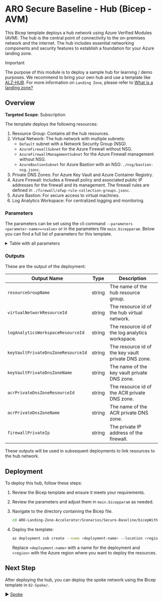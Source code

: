 # ARO Secure Baseline - Hub (Bicep - AVM)

This Bicep template deploys a hub network using Azure Verified Modules (AVM). The hub is the central point of connectivity to the on-premises network and the internet. The hub includes essential networking components and security features to establish a foundation for your Azure landing zone.

> [!IMPORTANT]
> The purpose of this module is to deploy a sample hub for learning / demo purposes.
> We recommend to bring your own hub and use a template like [ALZ-HUB](https://github.com/Azure/ALZ-Bicep). For more information on `Landing Zone`, please refer to [What is a landing zone?](https://learn.microsoft.com/en-us/azure/cloud-adoption-framework/ready/landing-zone/)

## Overview

**Targeted Scope**: Subscription

The template deploys the following resources:

1. Resource Group: Contains all the hub resources.
2. Virtual Network: The hub network with multiple subnets:
    - `Default` subnet with a Network Security Group (NSG).
    - `AzureFirewallSubnet` for the Azure Firewall without NSG.
    - `AzureFirewallManagementSubnet` for the Azure Firewall management without NSG.
    - `AzureBastionSubnet` for Azure Bastion with an NSG: `./nsg/bastion-nsg.jsonc`.
4. Private DNS Zones: For Azure Key Vault and Azure Container Registry.
5. Azure Firewall: Includes a firewall policy and associated public IP addresses for the firewall and its management. The firewall rules are defined in `./firewall/afwp-rule-collection-groups.jsonc`.
6. Azure Bastion: For secure access to virtual machines.
7. Log Analytics Workspace: For centralized logging and monitoring.

### Parameters

The parameters can be set using the cli command `--parameters <parameter-name>=<value>` or in the parameters file `main.bicepparam`. Below you can find a full list of parameters for this template.

<details>
<summary>Table with all parameters</summary>

| Name               | Type   | Description                                                                                                                                                                                                 | Default Value                 |
|--------------------|--------|-------------------------------------------------------------------------------------------------------------------------------------------------------------------------------------------------------------|-------------------------------|
| `workloadName`     | string | The name of the workload. Defaults to hub.                                                                                                                                                                 | `hub`                       |
| `location`         | string | The location of the resources. Defaults to the deployment location.                                                                                                                                        | `deployment().location`       |
| `env`              | string | The type of environment. Defaults to DEV.                                                                                                                                                                  | `DEV`                       |
| `hash`             | string | The hash to be added to every name like resource, subnet, etc. If not set, a unique string is generated for resources with global name based on its resource group id. The size of the hash is 5 characters. | `null` (optional parameter)   |
| `tags`             | object | The tags to apply to the resources. Defaults to an object with the environment and workload name.                                                                                                          | Object with `environment`, `workload`, and optionally `hash` |
| `enableAvmTelemetry` | bool | Enable Azure Verified Modules (AVM) telemetry. Defaults to true.                                                                                                                                           | `true`                        |
| `resourceGroupName`         | string | The name of the resource group for the hub. Defaults to the naming convention `<abbreviation-resource-group>-<workload>-<lower-case-env>-<location-short>[-<hash>]`.                                                      | `generateResourceName('resourceGroup', workloadName, env, location, null, hash)`  |
| `virtualNetworkName`        | string | The name of the virtual network for the hub. Defaults to the naming convention `<abbreviation-virtual-network>-<workload>-<lower-case-env>-<location-short>[-<hash>]`.                                                     | `generateResourceName('virtualNetwork', workloadName, env, location, null, hash)`|
| `virtualNetworkAddressPrefix` | string | The CIDR for the virtual network. Defaults to `10.0.0.0/16`.                                                                                                                                                              | `'10.0.0.0/16'`                                       |
| `dnsServers`                | string | array | The DNS servers (Optional).                                                                                                                                                                                                  | `null` (optional parameter)                                                    |
| `defaultSubnetAddressPrefix` | string | The default subnet address prefix. Defaults to `10.0.0.0/24`.                                                                                                                                                               | `'10.0.0.0/24'`                                       |
| `defaultSubnetName`         | string | The name of the default subnet. Defaults to `default`.                                                                                                                                                                       | `'default'`                                           |
| `defaultSubnetNetworkSecurityGroupName`     | string | The name of the default subnet network security group. Defaults to the naming convention `<abbreviation-nsg>-<default-subnet-name>[-<hash>]`.                                                                                   | `generateResourceNameFromParentResourceName('networkSecurityGroup', defaultSubnetName, null, hash)`|
| `firewallSubnetAddressPrefix`               | string | The address prefix for the firewall subnet. Defaults to `10.0.1.0/26`.                                                                                                                                                        | `'10.0.1.0/26'`                                                                                     |
| `firewallManagementSubnetAddressPrefix`     | string | The address prefix for the firewall management subnet. Defaults to `10.0.2.0/26`.                                                                                                                                               | `'10.0.2.0/26'`                                                                                     |
| `firewallPublicIpName`                      | string | The name of the public IP for the firewall. Defaults to the naming convention `<abbreviation-public-ip>-<firewall-name>[-<hash>]`.                                                                                            | `generateResourceNameFromParentResourceName('publicIp', firewallName, null, hash)`                  |
| `firewallManagementPublicIpName`            | string | The name of the public IP for the firewall management. Defaults to the naming convention `<abbreviation-public-ip>-<firewall-name>-mgmt[-<hash>]`.                                                                              | `generateResourceNameFromParentResourceName('publicIp', firewallName, 'mgmt', hash)`                |
| `bastionSubnetAddressPrefix`                | string | The address prefix for the bastion subnet. Defaults to `10.0.3.0/27`.                                                                                                                                                          | `'10.0.3.0/27'`                                                                                     |
| `bastionSubnetNetworkSecurityGroupName`     | string | The name of the bastion subnet network security group. Defaults to the naming convention `<abbreviation-nsg>-AzureBastionSubnet[-<hash>]`.                                                                                      | `generateResourceNameFromParentResourceName('networkSecurityGroup', 'AzureBastionSubnet', null, hash)`|
| `bastionPublicIpName`                       | string | The name of the bastion public IP. Defaults to the naming convention `<abbreviation-public-ip>-<bastion-name>[-<hash>]`.                                                                                                      | `generateResourceNameFromParentResourceName('publicIp', bastionName, null, hash)`                   |
| `linkKeyvaultDnsZoneToHubVnet`              | bool | Link the key vault private DNS zone to the hub vnet. Defaults to false. This is required if a DNS resolver is deployed in the hub.                                                                                             | `false`                                                                                             |
| `linkAcrDnsZoneToHubVnet`                   | bool | Link the ACR private DNS zone to the hub vnet. Defaults to false. This is required if a DNS resolver is deployed in the hub.                                                                                                   | `false`                                                                                             |
| `firewallName`              | string | The name of the firewall. Defaults to the naming convention `<abbreviation-firewall>-<workload>-<lower-case-env>-<location-short>[-<hash>]`.                                                   | `generateResourceName('firewall', workloadName, env, location, null, hash)`  |
| `firewallAvailabilityZone`  | array | The availability zones for the firewall. Defaults to an array with all availability zones (1, 2 and 3).                                                                                         | `[ 1, 2, 3 ]`                                                                 |
| `firewallPolicyName`        | string | The name of the firewall policy. Defaults to the naming convention `<abbreviation-firewall-policy>-<workload>-<lower-case-env>-<location-short>[-<hash>]`.                                      | `generateResourceName('firewallPolicy', workloadName, env, location, null, hash)`|
| `firewallPolicyRuleGroupName` | string | The name of the firewall policy rule group. Defaults to the naming convention `<abbreviation-firewall-policy-rule-group>-<workload>-<lower-case-env>-<location-short>[-<hash>]`.            | `generateResourceName('firewallPolicyRuleGroup', workloadName, env, location, null, hash)`|
| `bastionName`               | string | The name of the bastion. Defaults to the naming convention `<abbreviation-bastion>-<workload>-<lower-case-env>-<location-short>[-<hash>]`.                                                     | `generateResourceName('bastion', workloadName, env, location, null, hash)`  |
| `logAnalyticsWorkspaceName` | string | The name of the log analytics workspace. Defaults to the naming convention `<abbreviation-log-analytics>-<workload>-<lower-case-env>-<location-short>[-<hash>]`.                               | `generateResourceName('logAnalyticsWorkspace', workloadName, env, location, null, hash)`|
</details>

### Outputs

These are the output of the deployment:

| Output Name                        | Type   | Description                                         |
|------------------------------------|--------|-----------------------------------------------------|
| `resourceGroupName`                | string | The name of the hub resource group.                 |
| `virtualNetworkResourceId`         | string | The resource id of the hub virtual network.         |
| `logAnalyticsWorkspaceResourceId`  | string | The resource id of the log analytics workspace.     |
| `keyVaultPrivateDnsZoneResourceId` | string | The resource id of the key vault private DNS zone.  |
| `keyVaultPrivateDnsZoneName`       | string | The name of the key vault private DNS zone.         |
| `acrPrivateDnsZoneResourceId`      | string | The resource id of the ACR private DNS zone.        |
| `acrPrivateDnsZoneName`            | string | The name of the ACR private DNS zone.               |
| `firewallPrivateIp`                | string | The private IP address of the firewall.             |

These outputs will be used in subsequent deployments to link resources to the hub network.

## Deployment

To deploy this hub, follow these steps:
1. Review the Bicep template and ensure it meets your requirements.
1. Review the parameters and adjust them in `main.bicepparam` as needed.
1. Navigate to the directory containing the Bicep file.

    ```bash
    cd ARO-Landing-Zone-Accelerator/Scenarios/Secure-Baseline/bicepWithAVM/01-Hub/
    ```

1. Deploy the template:

    ```bash
    az deployment sub create --name <deployment-name> --location <region> --template-file main.bicep --parameters main.bicepparam
    ```

    Replace `<deployment-name>` with a name for the deployment and `<region>` with the Azure region where you want to deploy the resources.

## Next Step

After deploying the hub, you can deploy the spoke network using the Bicep template in `02-Spoke/`.

:arrow_forward: [Spoke](../02-Spoke/README.md)
